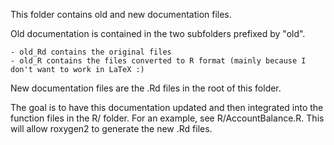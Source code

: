 This folder contains old and new documentation files.

Old documentation is contained in the two subfolders prefixed by "old".

	- old_Rd contains the original files
	- old_R contains the files converted to R format (mainly because I don't want to work in LaTeX :)
	
New documentation files are the .Rd files in the root of this folder.	

The goal is to have this documentation updated and then integrated into the function files in the R/ folder. For an example, see R/AccountBalance.R. This will allow roxygen2 to generate the new .Rd files.